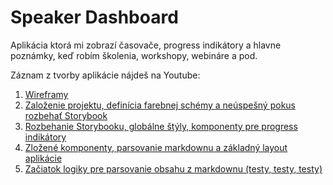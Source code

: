 # Speaker Dashboard

Aplikácia ktorá mi zobrazí časovače, progress indikátory a hlavne poznámky, keď robím školenia, workshopy, webináre a pod.

Záznam z tvorby aplikácie nájdeš na Youtube:

1. [Wireframy](https://youtu.be/-a26DUdqjCU)
2. [Založenie projektu, definícia farebnej schémy a neúspešný pokus rozbehať Storybook](https://youtu.be/LJkBef4UPhs)
3. [Rozbehanie Storybooku, globálne štýly, komponenty pre progress indikátory](https://youtu.be/4LObgE2ig3s)
4. [Zložené komponenty, parsovanie markdownu a základný layout aplikácie](https://youtu.be/NPn1NrjMrtw)
5. [Začiatok logiky pre parsovanie obsahu z markdownu (testy, testy, testy)](https://youtu.be/mfKoGA8AhqM)

